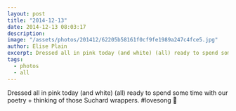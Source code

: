 ```yaml
---
layout: post
title: "2014-12-13"
date: 2014-12-13 08:03:17
description: 
image: "/assets/photos/201412/62205b58161f0cf9fe1989a247c4fce5.jpg"
author: Elise Plain
excerpt: Dressed all in pink today (and white) (all) ready to spend some time with our poetry + thinking of those Suchard wrappers. #lovesong 🌲
tags: 
  - photos
  - all
---
```


Dressed all in pink today (and white) (all) ready to spend some time with our poetry + thinking of those Suchard wrappers. #lovesong 🌲
<p></p>
